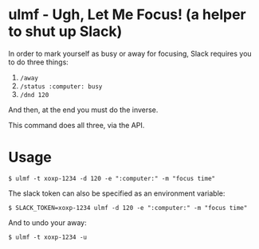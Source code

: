 # ulmf - Ugh, Let Me Focus! (a helper to shut up Slack)

In order to mark yourself as busy or away for focusing, Slack requires you to do three things:

1. `/away`
2. `/status :computer: busy`
3. `/dnd 120`

And then, at the end you must do the inverse.

This command does all three, via the API.

# Usage

```
$ ulmf -t xoxp-1234 -d 120 -e ":computer:" -m "focus time"
```

The slack token can also be specified as an environment variable:

```
$ SLACK_TOKEN=xoxp-1234 ulmf -d 120 -e ":computer:" -m "focus time"
```

And to undo your away:

```
$ ulmf -t xoxp-1234 -u
```

